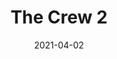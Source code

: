 ---
weight: 37
images:
- https://res.cloudinary.com/lrmn/image/upload/v1687435760/VIRTUAL-PHOTOGRAPHY/thecrew/Pic_20210702_103943_3840x2160_ezyrrr.jpg
- https://res.cloudinary.com/lrmn/image/upload/v1687435709/VIRTUAL-PHOTOGRAPHY/thecrew/Pic_20210702_080155_3840x2160_uidyv8.jpg
multipleColumn: true
title: The Crew 2
date: 2021-04-02
tags:
- outdoors
- all
---